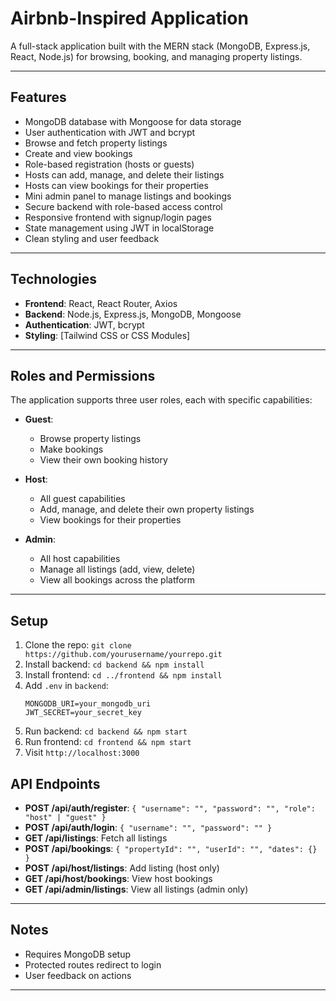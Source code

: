 # Airbnb-Inspired Application

A full-stack application built with the MERN stack (MongoDB, Express.js, React, Node.js) for browsing, booking, and managing property listings.

---

## Features
- MongoDB database with Mongoose for data storage
- User authentication with JWT and bcrypt
- Browse and fetch property listings
- Create and view bookings
- Role-based registration (hosts or guests)
- Hosts can add, manage, and delete their listings
- Hosts can view bookings for their properties
- Mini admin panel to manage listings and bookings
- Secure backend with role-based access control
- Responsive frontend with signup/login pages
- State management using JWT in localStorage
- Clean styling and user feedback

---

## Technologies
- **Frontend**: React, React Router, Axios
- **Backend**: Node.js, Express.js, MongoDB, Mongoose
- **Authentication**: JWT, bcrypt
- **Styling**: [Tailwind CSS or CSS Modules]

---

## Roles and Permissions

The application supports three user roles, each with specific capabilities:

- **Guest**:
  - Browse property listings
  - Make bookings
  - View their own booking history

- **Host**:
  - All guest capabilities
  - Add, manage, and delete their own property listings
  - View bookings for their properties

- **Admin**:
  - All host capabilities
  - Manage all listings (add, view, delete)
  - View all bookings across the platform

---

## Setup
1. Clone the repo: `git clone https://github.com/yourusername/yourrepo.git`
2. Install backend: `cd backend && npm install`
3. Install frontend: `cd ../frontend && npm install`
4. Add `.env` in `backend`:
   ```
   MONGODB_URI=your_mongodb_uri
   JWT_SECRET=your_secret_key
   ```
5. Run backend: `cd backend && npm start`
6. Run frontend: `cd frontend && npm start`
7. Visit `http://localhost:3000`

## API Endpoints
- **POST /api/auth/register**: `{ "username": "", "password": "", "role": "host" | "guest" }`
- **POST /api/auth/login**: `{ "username": "", "password": "" }`
- **GET /api/listings**: Fetch all listings
- **POST /api/bookings**: `{ "propertyId": "", "userId": "", "dates": {} }`
- **POST /api/host/listings**: Add listing (host only)
- **GET /api/host/bookings**: View host bookings
- **GET /api/admin/listings**: View all listings (admin only)

---

## Notes
- Requires MongoDB setup
- Protected routes redirect to login
- User feedback on actions

  
---



